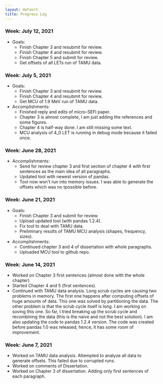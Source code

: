 ```yaml
---
layout: default
title: Progress Log
---
```

### Week: July 12, 2021
 * Goals:
   * Finish Chapter 3 and resubmit for review.
   * Finish Chapter 4 and resubmit for review.
   * Finish Chapter 5 and submit for review.
   * Get offsets of all LETs run of TAMU data.


### Week: July 5, 2021
 * Goals:
   * Finish Chapter 3 and resubmit for review.
   * Finish Chapter 4 and resubmit for review.
   * Get MCU of 1.9 MeV run of TAMU data.
 * Accomplishments:
   * Finished reply and edits of micro-SEFI paper. 
   * Chapter 3 is almost complete, I am just adding the references and some figures.
   * Chapter 4 is half-way done. I am still missing some text.
   * MCU analysis of 4_0 LET is running in debug mode because it failed once.

### Week: June 28, 2021
 * Accomplishments:
   * Send for review chapter 3 and first section of chapter 4 with first sentences as the main idea of all paragraphs.
   * Updated tool with newest version of pandas.
   * Tool now won't run into memory issues. I was able to generate the offsets which was no tpossible before.

### Week: June 21, 2021
 * Goals:
   * Finish Chapter 3 and submit for review.
   * Upload updated tool (with pandas 1.2.4).
   * Fix tool to deal with TAMU data.
   * Preliminary results of TAMU MCU analysis (shapes, frequency, sizes).
 * Accomplishments:
   * Continued chapter 3 and 4 of dissertation with whole paragraphs.
   * Uploaded MCU tool to github repo.

### Week: June 14, 2021
 * Worked on Chapter 3 first sentences (almost done with the whole chapter).
 * Started Chapter 4 and 5 (first sentences). 
 * Continued with TAMU data analysis. Long scrub cycles are causing two problems in memory. The first one happens after computing offsets of huge amounts of data. This one was solved by partitioning the data. The other problem is that the scrub cycle itself is long. I am working on soving this one. So far, I tried breaking up the scrub cycle and recombining the data (this is the naive and not the best solution). I am also updating the code to pandas 1.2.4 version. The code was created before pandas 1.0 was released, hence, it has some room of improvement.



### Week: June 7, 2021

* Worked on TAMU data analysis. Attempted to analyze all data to generate offsets. This failed due to corrupted runs.
* Worked on comments of Dissertation.
* Worked on Chapter 3 of dissertation. Adding only first sentences of each paragraph.



